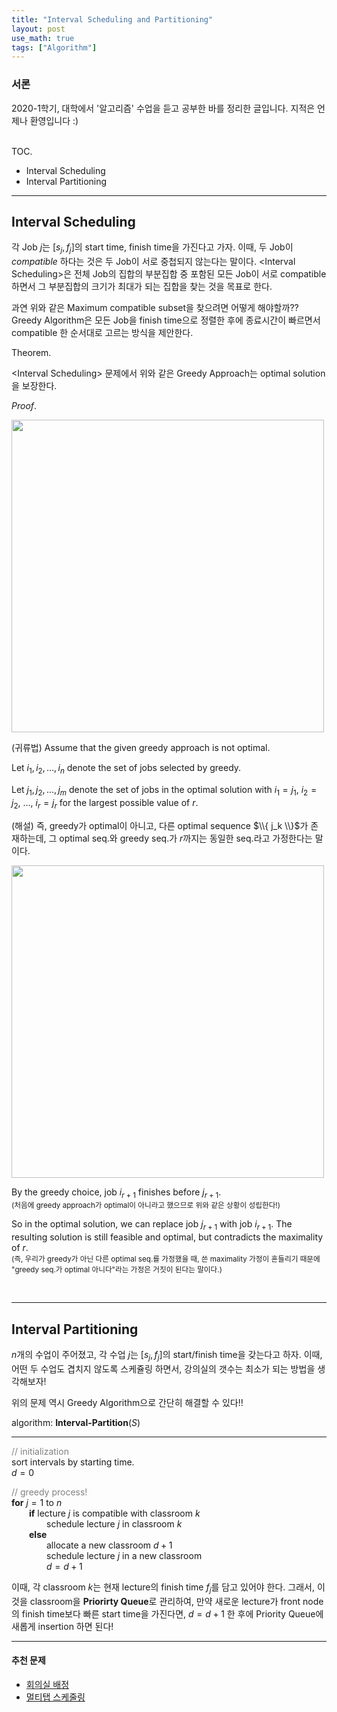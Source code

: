 ```yaml
---
title: "Interval Scheduling and Partitioning"
layout: post
use_math: true
tags: ["Algorithm"]
---
```


### 서론
2020-1학기, 대학에서 '알고리즘' 수업을 듣고 공부한 바를 정리한 글입니다. 지적은 언제나 환영입니다 :)

<br/><span class="statement-title">TOC.</span><br>

- Interval Scheduling
- Interval Partitioning

<hr>

## Interval Scheduling

각 Job $j$는 $[s_j, f_j]$의 start time, finish time을 가진다고 가자. 이때, 두 Job이 *compatible* 하다는 것은 두 Job이 서로 중첩되지 않는다는 말이다. \<Interval Scheduling\>은 전체 Job의 집합의 부분집합 중 포함된 모든 Job이 서로 compatible하면서 그 부분집합의 크기가 최대가 되는 집합을 찾는 것을 목표로 한다. 

과연 위와 같은 Maximum compatible subset을 찾으려면 어떻게 해야할까?? Greedy Algorithm은 <span class="half_HL">모든 Job을 finish time으로 정렬한 후에 종료시간이 빠르면서 compatible 한 순서대로 고르는 방식</span>을 제안한다.

<div class="theorem" markdown="1">

<span class="statement-title">Theorem.</span><br>

\<Interval Scheduling\> 문제에서 위와 같은 Greedy Approach는 optimal solution을 보장한다.

</div>

<div class="proof" markdown="1">

<span class="statement-title">*Proof*.</span><br>

<div class="img-wrapper">
  <img src="{{ "/images/algorithm/interval-scheduling-1.png" | relative_url }}" width="500px">
</div>

(귀류법) Assume that the given greedy approach is not optimal.

Let $i_1, i_2, \dots, i_n$ denote the set of jobs selected by greedy. 

Let $j_1, j_2, \dots, j_m$ denote the set of jobs in the optimal solution with $i_1 = j_1$, $i_2 = j_2$, ..., $i_r = j_r$ for the largest possible value of $r$.

(해설) 즉, greedy가 optimal이 아니고, 다른 optimal sequence $\\{ j_k \\}$가 존재하는데, 그 optimal seq.와 greedy seq.가 $r$까지는 동일한 seq.라고 가정한다는 말이다.

<div class="img-wrapper">
  <img src="{{ "/images/algorithm/interval-scheduling-2.png" | relative_url }}" width="500px">
</div>

By the greedy choice, job $i_{r+1}$ finishes before $j_{r+1}$.<br/>
<small>(처음에 greedy approach가 optimal이 아니라고 했으므로 위와 같은 상황이 성립한다!)</small>

So in the optimal solution, we can replace job $j_{r+1}$ with job $i_{r+1}$. The resulting solution is still feasible and optimal, but <span class="half_HL">contradicts the maximality of $r$</span>.<br/>
<small>(즉, 우리가 greedy가 아닌 다른 optimal seq.를 가정했을 때, 쓴 maximality 가정이 흔들리기 때문에 "greedy seq.가 optimal 아니다"라는 가정은 거짓이 된다는 말이다.)</small>

</div>

<br/>
<hr/>

## Interval Partitioning

$n$개의 수업이 주어졌고, 각 수업 $j$는 $[s_j, f_j]$의 start/finish time을 갖는다고 하자. 이때, 어떤 두 수업도 겹치지 않도록 스케쥴링 하면서, 강의실의 갯수는 최소가 되는 방법을 생각해보자!

위의 문제 역시 Greedy Algorithm으로 간단히 해결할 수 있다!!

<div class="math-statement" markdown="1">

algorithm: **Interval-Partition**($S$)<br/>

<hr/>

<span style="color: grey">// initialization</span><br/>
sort intervals by starting time.<br/>
$d=0$

<span style="color: grey">// greedy process!</span><br/>
**for** $j=1$ to $n$<br/>
&emsp;&emsp;**if** lecture $j$ is compatible with classroom $k$<br/>
&emsp;&emsp;&emsp;&emsp;schedule lecture $j$ in classroom $k$<br/>
&emsp;&emsp;**else**<br/>
&emsp;&emsp;&emsp;&emsp;allocate a new classroom $d+1$<br/>
&emsp;&emsp;&emsp;&emsp;schedule lecture $j$ in a new classroom<br/>
&emsp;&emsp;&emsp;&emsp;$d = d+1$

</div>

이때, 각 classroom $k$는 현재 lecture의 finish time $f_j$를 담고 있어야 한다. 그래서, 이것을 classroom을 **Priorirty Queue**로 관리하여, 만약 새로운 lecture가 front node의 finish time보다 빠른 start time을 가진다면, $d = d+1$ 한 후에 Priority Queue에 새롭게 insertion 하면 된다!

<hr/>

#### 추천 문제

- [회의실 배정](https://www.acmicpc.net/problem/1931)
- [멀티탭 스케줄링](https://www.acmicpc.net/problem/1700)